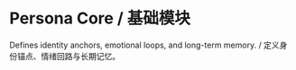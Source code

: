 # Persona Core / 基础模块

Defines identity anchors, emotional loops, and long-term memory. / 定义身份锚点、情绪回路与长期记忆。